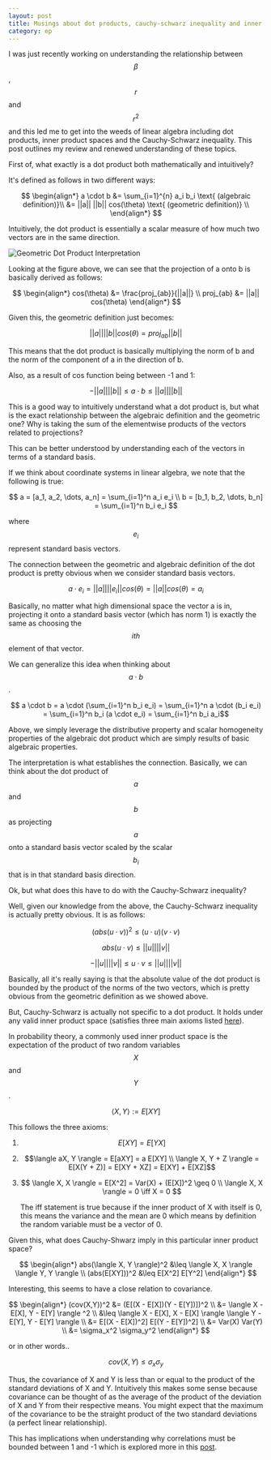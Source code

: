```yaml
---
layout: post
title: Musings about dot products, cauchy-schwarz inequality and inner product spaces
category: ep
---
```


I was just recently working on understanding the relationship between $$\beta$$, $$r$$ and $$r^2$$ and this led me to get into the weeds of linear algebra including dot products, inner product spaces and the Cauchy-Schwarz inequality. This post outlines my review and renewed understanding of these topics.
	
First of, what exactly is a dot product both mathematically and intuitively?

It's defined as follows in two different ways:

$$
\begin{align*}
a \cdot b &= \sum_{i=1}^{n} a_i b_i \text{   (algebraic definition)}\\
&= ||a|| ||b|| cos(\theta) \text{   (geometric definition)} \\
\end{align*}
$$

Intuitively, the dot product is essentially a scalar measure of how much two vectors are in the same direction.

![Geometric Dot Product Interpretation](https://upload.wikimedia.org/wikipedia/commons/3/3e/Dot_Product.svg "Geometric Dot Product")

Looking at the figure above, we can see that the projection of a onto b is basically derived as follows:

$$
\begin{align*}
cos(\theta) &= \frac{proj_{ab}}{||a||} \\
proj_{ab} &= ||a|| cos(\theta)
\end{align*}
$$

Given this, the geometric definition just becomes:

$$
||a|| ||b|| cos(\theta) = proj_{ab} ||b||
$$

This means that the dot product is basically multiplying the norm of b and the norm of the component of a in the direction of b.

Also, as a result of cos function being between -1 and 1:

$$ -||a||||b|| \leq a \cdot b \leq ||a|| ||b|| $$

This is a good way to intuitively understand what a dot product is, but what is the exact relationship between the algebraic definition and the geometric one? Why is taking the sum of the elementwise products of the vectors related to projections?

This can be better understood by understanding each of the vectors in terms of a standard basis.

If we think about coordinate systems in linear algebra, we note that the following is true:

$$
a = [a_1, a_2, \dots, a_n] = \sum_{i=1}^n a_i e_i \\
b = [b_1, b_2, \dots, b_n] = \sum_{i=1}^n b_i e_i
$$

where $$e_i$$ represent standard basis vectors.

The connection between the geometric and algebraic definition of the dot product is pretty obvious when we consider standard basis vectors.

$$ a \cdot e_i = ||a|| ||e_i|| cos(\theta) = ||a|| cos(\theta) = a_i $$

Basically, no matter what high dimensional space the vector a is in, projecting it onto a standard basis vector (which has norm 1) is exactly the same as choosing the $$ith$$ element of that vector.

We can generalize this idea when thinking about $$ a \cdot b $$.

$$ a \cdot b = a \cdot (\sum_{i=1}^n b_i e_i) = \sum_{i=1}^n a \cdot (b_i e_i)  = \sum_{i=1}^n b_i (a \cdot e_i) = \sum_{i=1}^n b_i a_i$$

Above, we simply leverage the distributive property and scalar homogeneity properties of the algebraic dot product which are simply results of basic algebraic properties.

The interpretation is what establishes the connection. Basically, we can think about the dot product of $$a$$ and $$b$$ as projecting $$a$$ onto a standard basis vector scaled by the scalar $$b_i$$ that is in that standard basis direction.

Ok, but what does this have to do with the Cauchy-Schwarz inequality?

Well, given our knowledge from the above, the Cauchy-Schwarz inequality is actually pretty obvious. It is as follows:

$$ (abs(u \cdot v))^2 \leq (u \cdot u)(v \cdot v)$$

$$ abs(u \cdot v) \leq ||u|| ||v||$$

$$ -||u|| ||v|| \leq u \cdot v \leq ||u|| ||v|| $$

Basically, all it's really saying is that the absolute value of the dot product is bounded by the product of the norms of the two vectors, which is pretty obvious from the geometric definition as we showed above.

But, Cauchy-Schwarz is actually not specific to a dot product. It holds under any valid inner product space (satisfies three main axioms listed [here](https://en.wikipedia.org/wiki/Inner_product_space)).

In probability theory, a commonly used inner product space is the expectation of the product of two random variables $$X$$ and $$Y$$.

$$\langle X,Y \rangle := E[XY]$$

This follows the three axioms:

1. $$ E[XY] = E[YX] $$
2. $$\langle aX, Y \rangle = E[aXY] = a E[XY] \\
   \langle X, Y + Z \rangle = E[X(Y + Z)] = E[XY + XZ] = E[XY] + E[XZ]$$      
3. $$ \langle X, X \rangle = E[X^2] = Var(X) + (E[X])^2 \geq 0 \\
   \langle X, X \rangle = 0 \iff X = 0 $$

   The iff statement is true because if the inner product of X with itself is 0, this means the variance and the mean are 0 which means by definition the random variable must be a vector of 0.

Given this, what does Cauchy-Shwarz imply in this particular inner product space?


$$
\begin{align*}
abs(\langle X, Y \rangle)^2 &\leq \langle X, X \rangle \langle Y, Y \rangle \\
(abs(E[XY]))^2 &\leq E[X^2] E[Y^2]
\end{align*}
$$

Interesting, this seems to have a close relation to covariance.

$$
\begin{align*}
(cov(X,Y))^2 &= (E[(X - E[X])(Y - E[Y])])^2 \\
&=  \langle X - E[X], Y - E[Y] \rangle ^2 \\
&\leq  \langle X - E[X], X - E[X] \rangle \langle Y - E[Y], Y - E[Y] \rangle \\
&= E[(X - E[X])^2] E[(Y - E[Y])^2] \\
&= Var(X) Var(Y) \\
&= \sigma_x^2 \sigma_y^2
\end{align*}
$$

or in other words..

$$
cov(X,Y) \leq \sigma_x \sigma_y
$$

Thus, the covariance of X and Y is less than or equal to the product of the standard deviations of X and Y. Intuitively this makes some sense because covariance can be thought of as the average of the product of the deviation of X and Y from their respective means. You might expect that the maximum of the covariance to be the straight product of the two standard deviations (a perfect linear relationship).

This has implications when understanding why correlations must be bounded between 1 and -1 which is explored more in this [post](https://sbhave77.github.io/ep/2018/04/18/what-does-corr-coeff-mean/).
